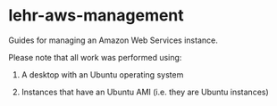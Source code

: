 # lehr-aws-management
Guides for managing an Amazon Web Services instance.

Please note that all work was performed using:

1. A desktop with an Ubuntu operating system

2. Instances that have an Ubuntu AMI (i.e. they are Ubuntu instances)
